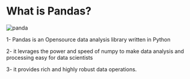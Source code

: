 # What is Pandas?

![panda](https://user-images.githubusercontent.com/55251741/106472388-a2a6a880-64c8-11eb-8e1b-bf0f16620a44.jpg)


1- Pandas is an Opensource data analysis library written in Python

2- it levrages the power and speed of numpy to make data analysis and processing easy for data scientists

3- it provides rich and highly robust data operations.
